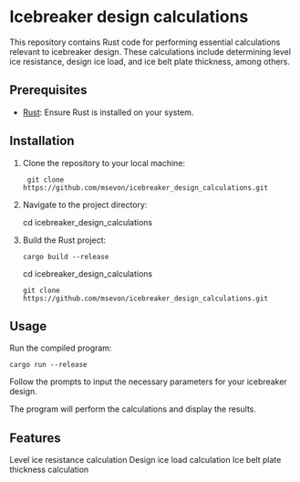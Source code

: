 # Icebreaker design calculations

This repository contains Rust code for performing essential calculations relevant to icebreaker design. These calculations include determining level ice resistance, design ice load, and ice belt plate thickness, among others.

## Prerequisites

- [Rust](https://www.rust-lang.org/tools/install): Ensure Rust is installed on your system.

## Installation

1. Clone the repository to your local machine:
    
        git clone https://github.com/msevon/icebreaker_design_calculations.git
   
3. Navigate to the project directory:
    
    cd icebreaker_design_calculations
   
3. Build the Rust project:

       cargo build --release

   cd icebreaker_design_calculations

       git clone https://github.com/msevon/icebreaker_design_calculations.git

## Usage

Run the compiled program:
    
    cargo run --release

Follow the prompts to input the necessary parameters for your icebreaker design.

The program will perform the calculations and display the results.

## Features

Level ice resistance calculation
Design ice load calculation
Ice belt plate thickness calculation
